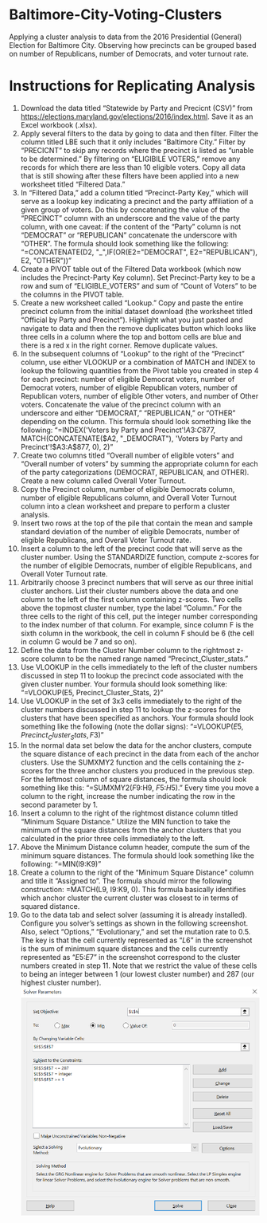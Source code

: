 # Baltimore-City-Voting-Clusters
Applying a cluster analysis to data from the 2016 Presidential (General) Election for Baltimore City. Observing how precincts can be grouped based on number of Republicans, number of Democrats, and voter turnout rate.

# Instructions for Replicating Analysis
1.	Download the data titled “Statewide by Party and Precicnt (CSV)” from https://elections.maryland.gov/elections/2016/index.html. Save it as an Excel workbook (.xlsx).
1. Apply several filters to the data by going to data and then filter. Filter the column titled LBE such that it only includes “Baltimore City.” Filter by “PRECICNT” to skip any records where the precinct is listed as “unable to be determined.” By filtering on “ELIGIBILE VOTERS,” remove any records for which there are less than 10 eligible voters. Copy all data that is still showing after these filters have been applied into a new worksheet titled “Filtered Data.”
1. In “Filtered Data,” add a column titled “Precinct-Party Key,” which will serve as a lookup key indicating a precinct and the party affiliation of a given group of voters. Do this by concatenating the value of the “PRECINCT” column with an underscore and the value of the party column, with one caveat: if the content of the “Party” column is not “DEMOCRAT” or “REPUBLICAN” concatenate the underscore with “OTHER”. The formula should look something like the following: “=CONCATENATE(D2, "_",IF(OR(E2="DEMOCRAT", E2="REPUBLICAN"), E2, "OTHER"))”
1. Create a PIVOT table out of the Filtered Data workbook (which now includes the Precinct-Party Key column). Set Precinct-Party key to be a row and sum of “ELIGIBLE_VOTERS” and sum of “Count of Voters” to be the columns in the PIVOT table. 
1. Create a new worksheet called “Lookup.” Copy and paste the entire precinct column from the initial dataset download (the worksheet titled “Official by Party and Precinct”). Highlight what you just pasted and navigate to data and then the remove duplicates button which looks like three cells in a column where the top and bottom cells are blue and there is a red x in the right corner. Remove duplicate values.
1. In the subsequent columns of “Lookup” to the right of the “Precinct” column, use either VLOOKUP or a combination of MATCH and INDEX to lookup the following quantities from the Pivot table you created in step 4 for each precinct: number of eligible Democrat voters, number of Democrat voters, number of eligible Republican voters, number of Republican voters, number of eligible Other voters, and number of Other voters. Concatenate the value of the precinct column with an underscore and either “DEMOCRAT,” “REPUBLICAN,” or “OTHER” depending on the column. This formula should look something like the following: “=INDEX('Voters by Party and Precinct'!$A$3:$C$877, MATCH(CONCATENATE($A2, "_DEMOCRAT"), 'Voters by Party and Precinct'!$A$3:$A$877, 0), 2)”
1. Create two columns titled “Overall number of eligible voters” and “Overall number of voters” by summing the appropriate column for each of the party categorizations (DEMOCRAT, REPUBLICAN, and OTHER). Create a new column called Overall Voter Turnout.
1. Copy the Precinct column, number of eligible Democrats column, number of eligible Republicans column, and Overall Voter Turnout column into a clean worksheet and prepare to perform a cluster analysis.
1. Insert two rows at the top of the pile that contain the mean and sample standard deviation of the number of eligible Democrats, number of eligible Republicans, and Overall Voter Turnout rate.
1. Insert a column to the left of the precinct code that will serve as the cluster number. Using the STANDARDIZE function, compute z-scores for the number of eligible Democrats, number of eligible Republicans, and Overall Voter Turnout rate.
1. Arbitrarily choose 3 precinct numbers that will serve as our three initial cluster anchors. List their cluster numbers above the data and one column to the left of the first column containing z-scores. Two cells above the topmost cluster number, type the label “Column.” For the three cells to the right of this cell, put the integer number corresponding to the index number of that column. For example, since column F is the sixth column in the workbook, the cell in column F should be 6 (the cell in column G would be 7 and so on).
1. Define the data from the Cluster Number column to the rightmost z-score column to be the named range named “Precinct_Cluster_stats.”
1. Use VLOOKUP in the cells immediately to the left of the cluster numbers discussed in step 11 to lookup the precinct code associated with the given cluster number. Your formula should look something like: “=VLOOKUP(E5, Precinct_Cluster_Stats, 2)”
1. Use VLOOKUP in the set of 3x3 cells immediately to the right of the cluster numbers discussed in step 11 to lookup the z-scores for the clusters that have been specified as anchors. Your formula should look something like the following (note the dollar signs): “=VLOOKUP($E5, Precinct_Cluster_Stats, F$3)”
1. In the normal data set below the data for the anchor clusters, compute the square distance of each precinct in the data from each of the anchor clusters. Use the SUMXMY2 function and the cells containing the z-scores for the three anchor clusters you produced in the previous step. For the leftmost column of square distances, the formula should look something like this: “=SUMXMY2($F9:$H9, $F$5:$H$5).” Every time you move a column to the right, increase the number indicating the row in the second parameter by 1.
1. Insert a column to the right of the rightmost distance column titled “Minimum Square Distance.” Utilize the MIN function to take the minimum of the square distances from the anchor clusters that you calculated in the prior three cells immediately to the left.
1. Above the Minimum Distance column header, compute the sum of the minimum square distances. The formula should look something like the following: “=MIN(I9:K9)”
1. Create a column to the right of the “Minimum Square Distance” column and title it “Assigned to”.  The formula should mirror the following construction: =MATCH(L9, I9:K9, 0). This formula basically identifies which anchor cluster the current cluster was closest to in terms of squared distance.
1. Go to the data tab and select solver (assuming it is already installed). Configure you solver’s settings as shown in the following screenshot. Also, select “Options,” “Evolutionary,” and set the mutation rate to 0.5. The key is that the cell currently represented as “$L$6” in the screenshot is the sum of minimum square distances and the cells currently represented as “$E$5:$E$7” in the screenshot correspond to the cluster numbers created in step 11. Note that we restrict the value of these cells to being an integer between 1 (our lowest cluster number) and 287 (our highest cluster number).
![alt text](https://github.com/tberkery/Baltimore-City-Voting-Clusters/blob/main/Solver%20Specifications%20Screenshot.png)
